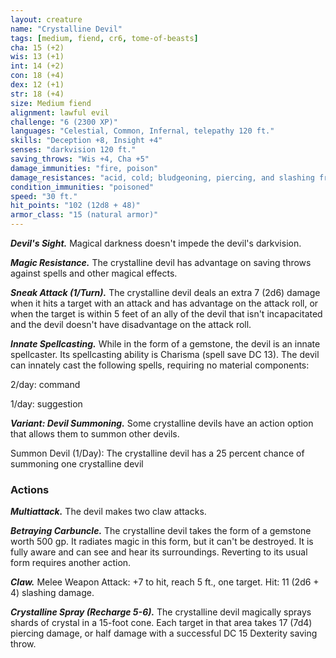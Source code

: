 ```yaml
---
layout: creature
name: "Crystalline Devil"
tags: [medium, fiend, cr6, tome-of-beasts]
cha: 15 (+2)
wis: 13 (+1)
int: 14 (+2)
con: 18 (+4)
dex: 12 (+1)
str: 18 (+4)
size: Medium fiend
alignment: lawful evil
challenge: "6 (2300 XP)"
languages: "Celestial, Common, Infernal, telepathy 120 ft."
skills: "Deception +8, Insight +4"
senses: "darkvision 120 ft."
saving_throws: "Wis +4, Cha +5"
damage_immunities: "fire, poison"
damage_resistances: "acid, cold; bludgeoning, piercing, and slashing from nonmagical weapons that aren't silvered"
condition_immunities: "poisoned"
speed: "30 ft."
hit_points: "102 (12d8 + 48)"
armor_class: "15 (natural armor)"
---
```


***Devil's Sight.*** Magical darkness doesn't impede the devil's darkvision.

***Magic Resistance.*** The crystalline devil has advantage on saving throws against spells and other magical effects.

***Sneak Attack (1/Turn).*** The crystalline devil deals an extra 7 (2d6) damage when it hits a target with an attack and has advantage on the attack roll, or when the target is within 5 feet of an ally of the devil that isn't incapacitated and the devil doesn't have disadvantage on the attack roll.

***Innate Spellcasting.*** While in the form of a gemstone, the devil is an innate spellcaster. Its spellcasting ability is Charisma (spell save DC 13). The devil can innately cast the following spells, requiring no material components:

2/day: command

1/day: suggestion

***Variant: Devil Summoning.*** Some crystalline devils have an action option that allows them to summon other devils.

Summon Devil (1/Day): The crystalline devil has a 25 percent chance of summoning one crystalline devil

### Actions

***Multiattack.*** The devil makes two claw attacks.

***Betraying Carbuncle.*** The crystalline devil takes the form of a gemstone worth 500 gp. It radiates magic in this form, but it can't be destroyed. It is fully aware and can see and hear its surroundings. Reverting to its usual form requires another action.

***Claw.*** Melee Weapon Attack: +7 to hit, reach 5 ft., one target. Hit: 11 (2d6 + 4) slashing damage.

***Crystalline Spray (Recharge 5-6).*** The crystalline devil magically sprays shards of crystal in a 15-foot cone. Each target in that area takes 17 (7d4) piercing damage, or half damage with a successful DC 15 Dexterity saving throw.

